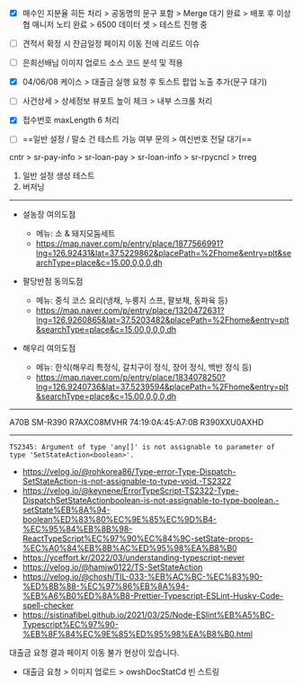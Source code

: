 - [x] 매수인 지분율 히든 처리 > 공동명의 문구 포함 > Merge 대기 완료 > 배포 후 이상협 매니저 노티 완료 > 6500 데이터 셋 > 테스트 진행 중

- [ ] 견적서 확정 시 잔금일정 페이지 이동 전에 리로드 이슈

- [ ] 은희선배님 이미지 업로드 소스 코드 분석 및 적용
- [x] 04/06/08 케이스 > 대출금 실행 요청 후 토스트 팝업 노출 추가(문구 대기)
- [ ] 사건상세 > 상세정보 뷰포트 높이 체크 > 내부 스크롤 처리
- [x] 접수번호 maxLength 6 처리
- [ ] ==일반 설정 / 말소 건 테스트 가능 여부 문의 > 여신번호 전달 대기==

cntr > sr-pay-info > sr-loan-pay > sr-loan-info > sr-rpycncl > trreg

1. 일반 설정 생성 테스트
2. 버저닝
***
- 설농장 여의도점
	- 메뉴: 소 & 돼지모둠세트
	- https://map.naver.com/p/entry/place/1877566991?lng=126.92431&lat=37.5229862&placePath=%2Fhome&entry=plt&searchType=place&c=15.00,0,0,0,dh

- 팔당반점 동의도점
	- 메뉴: 중식 코스 요리(냉채, 누룽지 스프, 팔보채, 동파육 등)
	- https://map.naver.com/p/entry/place/1320472631?lng=126.9260865&lat=37.5203482&placePath=%2Fhome&entry=plt&searchType=place&c=15.00,0,0,0,dh

- 해우리 여의도점
	- 메뉴: 한식(해우리 특정식, 갈치구이 정식, 장어 정식, 백반 정식 등)
	- https://map.naver.com/p/entry/place/1834078250?lng=126.9240736&lat=37.5239594&placePath=%2Fhome&entry=plt&searchType=place&c=15.00,0,0,0,dh


***

A70B
SM-R390
R7AXC08MVHR
74:19:0A:45:A7:0B
R390XXU0AXHD

***
```tsx
TS2345: Argument of type 'any[]' is not assignable to parameter of type 'SetStateAction<boolean>'.
```
- https://velog.io/@rohkorea86/Type-error-Type-Dispatch-SetStateAction-is-not-assignable-to-type-void.-TS2322
- https://velog.io/@keynene/ErrorTypeScript-TS2322-Type-DispatchSetStateActionboolean-is-not-assignable-to-type-boolean.-setState%EB%8A%94-boolean%ED%83%80%EC%9E%85%EC%9D%B4-%EC%95%84%EB%8B%98-ReactTypeScript%EC%97%90%EC%84%9C-setState-props-%EC%A0%84%EB%8B%AC%ED%95%98%EA%B8%B0
- https://yceffort.kr/2022/03/understanding-typescript-never
- https://velog.io/@hamjw0122/TS-SetStateAction
- https://velog.io/@chosh/TIL-033-%EB%AC%BC-%EC%83%90-%ED%8B%88-%EC%97%86%EB%8A%94-%EB%A6%B0%ED%8A%B8-Prettier-Typescript-ESLint-Husky-Code-spell-checker
- https://sistinafibel.github.io/2021/03/25/Node-ESlint%EB%A5%BC-Typescript%EC%97%90-%EB%8F%84%EC%9E%85%ED%95%98%EA%B8%B0.html


대출금 요청 결과 페이지 이동 불가 현상이 있습니다. 
- 대출금 요청 > 이미지 업로드 > owshDocStatCd 빈 스트링